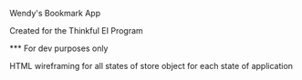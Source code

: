 Wendy's Bookmark App

Created for the Thinkful EI Program

*** For dev purposes only

HTML wireframing for all states of store object for each state of application